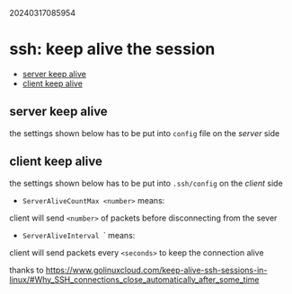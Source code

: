 20240317085954

# ssh: keep alive the session

* [server keep alive](#server-keep-alive)
* [client keep alive](#client-keep-alive)

## server keep alive

the settings shown below has to be put into `config` file on the *server* side

## client keep alive

the settings shown below has to be put into `.ssh/config` on the *client* side

* `ServerAliveCountMax <number>` means:

client will send `<number>` of packets before disconnecting from the sever

* `ServerAliveInterval `<seconds>` means:

client will send packets every `<seconds>` to keep the connection alive

thanks to <https://www.golinuxcloud.com/keep-alive-ssh-sessions-in-linux/#Why_SSH_connections_close_automatically_after_some_time>
